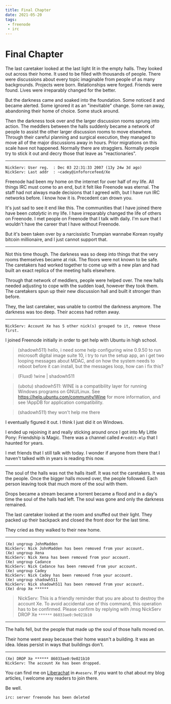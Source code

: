 ```yaml
---
title: Final Chapter
date: 2021-05-20
tags:
 - freenode
 - irc
---
```


# Final Chapter

The last caretaker looked at the last light lit in the empty halls. They looked
out across their home. It used to be filled with thousands of people. There were
discussions about every topic imaginable from people of as many backgrounds.
Projects were born. Relationships were forged. Friends were found. Lives were
irreparably changed for the better.

But the darkness came and soaked into the foundation. Some noticed it and became
alerted. Some ignored it as an "inevitable" change. Some ran away, abandoning
their home of choice. Some stuck around.

Then the darkness took over and the larger discussion rooms sprung into action.
The meddlers between the halls suddenly became a network of people to assist the
other larger discussion rooms to move elsewhere. Through their careful planning
and surgical execution, they managed to move all of the major discussions away
in hours. Prior migrations on this scale have not happened. Normally there are
stragglers. Normally people try to stick it out and decry those that leave as
"reactionaries".

---

```
NickServ: User reg.  : Dec 03 22:31:33 2007 (13y 24w 3d ago)
NickServ: Last addr  : ~cadey@infoforcefeed/Xe
```

Freenode had been my home on the internet for over half of my life. All things
IRC must come to an end, but it felt like Freenode was eternal. The staff had
not always made decisions that I agreed with, but I have run IRC networks
before. I know how it is. Precedent can drown you.

It's just sad to see it end like this. The communities that I have joined there
have been _catalytic_ in my life. I have irreparably changed the life of others
on Freenode. I met people on Freenode that I talk with daily. I'm sure that I
wouldn't have the career that I have without Freenode. 

But it's been taken over by a narcissistic Trumpian wannabe Korean royalty
bitcoin millionaire, and I just cannot support that.

---

Not this time though. The darkness was so deep into things that the very rooms
themselves became at risk. The floors were not known to be safe. The caretakers
had worked together to come up with a new plan and had built an exact replica of
the meeting halls elsewhere.

Through that network of meddlers, people were helped over. The new halls needed
adjusting to cope with the sudden load, however they took them. The caretakers
spun up their new discussion hall and built it stronger than before.

They, the last caretaker, was unable to control the darkness anymore. The
darkness was too deep. Their access had rotten away.

---

```
NickServ: Account Xe has 5 other nick(s) grouped to it, remove those first.
```

I joined Freenode initially in order to get help with Ubuntu in high school.

> (shadowh511) hello, i need some help configuring wine 0.9.50 to run
> microsoft digital image suite 10, i try to run the setup app, an i get two
> looping messages about MDAC, and on how the system needs to reboot before it
> can install, but the messages loop, how can i fix this?

> (Fluxd) !wine | shadowh511

> (ubotu) shadowh511: WINE is a compatibility layer for running Windows
> programs on GNU/Linux. See https://help.ubuntu.com/community/Wine for more
> information, and see !AppDB for application compatibility.

> (shadowh511) they won't help me there

I eventually figured it out. I think I just did it on Windows.

I ended up rejoining it and really sticking around once I got into My Little
Pony: Friendship is Magic. There was a channel called `#reddit-mlp` that I
haunted for years.

I met friends that I still talk with today. I wonder if anyone from there that I
haven't talked with in years is reading this now.

---

The soul of the halls was not the halls itself. It was not the caretakers. It
was the people. Once the bigger halls moved over, the people followed. Each
person leaving took that much more of the soul with them.

Drops became a stream became a torrent became a flood and in a day's time the
soul of the halls had left. The soul was gone and only the darkness remained.

The last caretaker looked at the room and snuffed out their light. They packed
up their backpack and closed the front door for the last time.

They cried as they walked to their new home.

---

```
(Xe) ungroup JohnMadden
NickServ: Nick JohnMadden has been removed from your account.
(Xe) ungroup Xena
NickServ: Nick Xena has been removed from your account.
(Xe) ungroup Cadance
NickServ: Nick Cadance has been removed from your account.
(Xe) ungroup Cadey
NickServ: Nick Cadey has been removed from your account.
(Xe) ungroup shadowh511
NickServ: Nick shadowh511 has been removed from your account.
(Xe) drop Xe ******
```

> NickServ: This is a friendly reminder that you are about to destroy the
> account Xe. To avoid accidental use of this command, this operation has to
> be confirmed. Please confirm by replying with /msg NickServ DROP Xe `******`
> `86033ae0:9e021b10`

---

The halls fell, but the people that made up the soul of those halls moved on.

Their home went away because their home wasn't a building. It was an idea. Ideas
persist in ways that buildings don't.

---

```
(Xe) DROP Xe ****** 86033ae0:9e021b10
NickServ: The account Xe has been dropped.
```

You can find me on [Liberachat](https://libera.chat/) in `#xeserv`. If you want
to chat about my blog articles, I welcome any readers to join there.

Be well.

```
irc: server freenode has been deleted
```
